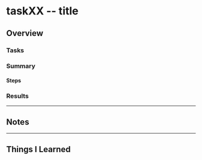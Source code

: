 # taskXX -- title

## Overview

### Tasks

### Summary

#### Steps

### Results

___

## Notes

___

## Things I Learned